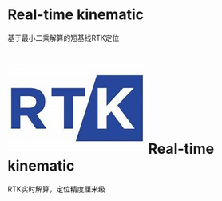 # Real-time kinematic
基于最小二乘解算的短基线RTK定位
# ![RTK logo](https://github.com/eluosir/ReconGNSSPosition/blob/main/logo.jpg) Real-time kinematic
RTK实时解算，定位精度厘米级
